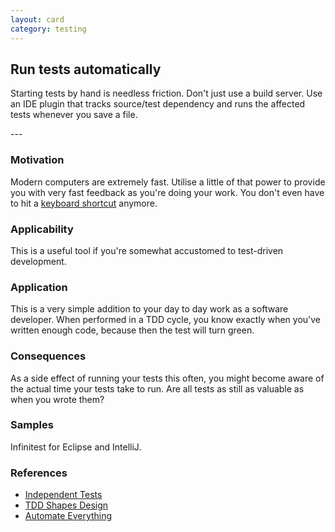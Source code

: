 ```yaml
---
layout: card
category: testing
---
```

Run tests automatically
---
<p>Starting tests by hand is needless friction. Don't just use a build server. Use
      an IDE plugin that tracks source/test dependency and runs the affected tests whenever
      you save a file.</p>
---

### Motivation

Modern computers are extremely fast. Utilise a little of that power to provide you with very fast feedback as you're doing your work. You don't even have to hit a [keyboard shortcut](master-your-tools) anymore.

### Applicability

This is a useful tool if you're somewhat accustomed to test-driven development.

### Application

This is a very simple addition to your day to day work as a software developer. When performed in a TDD cycle, you know exactly when you've written enough code, because then the test will turn green.

### Consequences

As a side effect of running your tests this often, you might become aware of the actual time your tests take to run. Are all tests as still as valuable as when you wrote them?

### Samples

Infinitest for Eclipse and IntelliJ.

### References

* [Independent Tests](independent-tests)
* [TDD Shapes Design](tdd-shapes-design)
* [Automate Everything](automate-everything)

